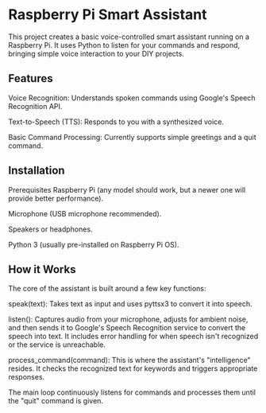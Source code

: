 # Raspberry Pi Smart Assistant
This project creates a basic voice-controlled smart assistant running on a Raspberry Pi. It uses Python to listen for your commands and respond, bringing simple voice interaction to your DIY projects.

## Features
Voice Recognition: Understands spoken commands using Google's Speech Recognition API.

Text-to-Speech (TTS): Responds to you with a synthesized voice.

Basic Command Processing: Currently supports simple greetings and a quit command.

## Installation
Prerequisites
Raspberry Pi (any model should work, but a newer one will provide better performance).

Microphone (USB microphone recommended).

Speakers or headphones.

Python 3 (usually pre-installed on Raspberry Pi OS).

## How it Works
The core of the assistant is built around a few key functions:

speak(text): Takes text as input and uses pyttsx3 to convert it into speech.

listen(): Captures audio from your microphone, adjusts for ambient noise, and then sends it to Google's Speech Recognition service to convert the speech into text. It includes error handling for when speech isn't recognized or the service is unreachable.

process_command(command): This is where the assistant's "intelligence" resides. It checks the recognized text for keywords and triggers appropriate responses.

The main loop continuously listens for commands and processes them until the "quit" command is given.

